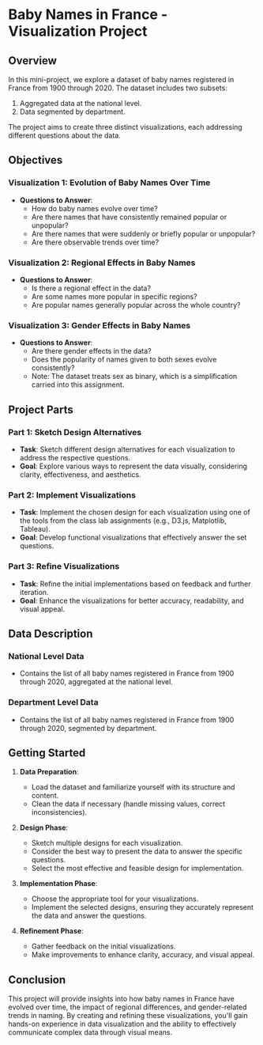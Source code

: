 # Baby Names in France - Visualization Project

## Overview
In this mini-project, we explore a dataset of baby names registered in France from 1900 through 2020. The dataset includes two subsets:
1. Aggregated data at the national level.
2. Data segmented by department.

The project aims to create three distinct visualizations, each addressing different questions about the data.

## Objectives

### Visualization 1: Evolution of Baby Names Over Time
- **Questions to Answer**:
  - How do baby names evolve over time?
  - Are there names that have consistently remained popular or unpopular?
  - Are there names that were suddenly or briefly popular or unpopular?
  - Are there observable trends over time?

### Visualization 2: Regional Effects in Baby Names
- **Questions to Answer**:
  - Is there a regional effect in the data?
  - Are some names more popular in specific regions?
  - Are popular names generally popular across the whole country?

### Visualization 3: Gender Effects in Baby Names
- **Questions to Answer**:
  - Are there gender effects in the data?
  - Does the popularity of names given to both sexes evolve consistently?
  - Note: The dataset treats sex as binary, which is a simplification carried into this assignment.

## Project Parts

### Part 1: Sketch Design Alternatives
- **Task**: Sketch different design alternatives for each visualization to address the respective questions.
- **Goal**: Explore various ways to represent the data visually, considering clarity, effectiveness, and aesthetics.

### Part 2: Implement Visualizations
- **Task**: Implement the chosen design for each visualization using one of the tools from the class lab assignments (e.g., D3.js, Matplotlib, Tableau).
- **Goal**: Develop functional visualizations that effectively answer the set questions.

### Part 3: Refine Visualizations
- **Task**: Refine the initial implementations based on feedback and further iteration.
- **Goal**: Enhance the visualizations for better accuracy, readability, and visual appeal.

## Data Description

### National Level Data
- Contains the list of all baby names registered in France from 1900 through 2020, aggregated at the national level.

### Department Level Data
- Contains the list of all baby names registered in France from 1900 through 2020, segmented by department.

## Getting Started

1. **Data Preparation**:
   - Load the dataset and familiarize yourself with its structure and content.
   - Clean the data if necessary (handle missing values, correct inconsistencies).

2. **Design Phase**:
   - Sketch multiple designs for each visualization.
   - Consider the best way to present the data to answer the specific questions.
   - Select the most effective and feasible design for implementation.

3. **Implementation Phase**:
   - Choose the appropriate tool for your visualizations.
   - Implement the selected designs, ensuring they accurately represent the data and answer the questions.

4. **Refinement Phase**:
   - Gather feedback on the initial visualizations.
   - Make improvements to enhance clarity, accuracy, and visual appeal.

## Conclusion
This project will provide insights into how baby names in France have evolved over time, the impact of regional differences, and gender-related trends in naming. By creating and refining these visualizations, you'll gain hands-on experience in data visualization and the ability to effectively communicate complex data through visual means.
